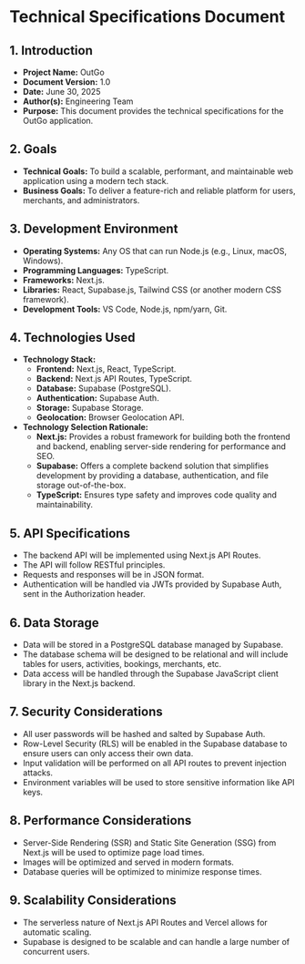 # Technical Specifications Document

## 1. Introduction
*   **Project Name:** OutGo
*   **Document Version:** 1.0
*   **Date:** June 30, 2025
*   **Author(s):** Engineering Team
*   **Purpose:** This document provides the technical specifications for the OutGo application.

## 2. Goals
*   **Technical Goals:** To build a scalable, performant, and maintainable web application using a modern tech stack.
*   **Business Goals:** To deliver a feature-rich and reliable platform for users, merchants, and administrators.

## 3. Development Environment
*   **Operating Systems:** Any OS that can run Node.js (e.g., Linux, macOS, Windows).
*   **Programming Languages:** TypeScript.
*   **Frameworks:** Next.js.
*   **Libraries:** React, Supabase.js, Tailwind CSS (or another modern CSS framework).
*   **Development Tools:** VS Code, Node.js, npm/yarn, Git.

## 4. Technologies Used
*   **Technology Stack:**
    *   **Frontend:** Next.js, React, TypeScript.
    *   **Backend:** Next.js API Routes, TypeScript.
    *   **Database:** Supabase (PostgreSQL).
    *   **Authentication:** Supabase Auth.
    *   **Storage:** Supabase Storage.
    *   **Geolocation:** Browser Geolocation API.
*   **Technology Selection Rationale:**
    *   **Next.js:** Provides a robust framework for building both the frontend and backend, enabling server-side rendering for performance and SEO.
    *   **Supabase:** Offers a complete backend solution that simplifies development by providing a database, authentication, and file storage out-of-the-box.
    *   **TypeScript:** Ensures type safety and improves code quality and maintainability.

## 5. API Specifications
*   The backend API will be implemented using Next.js API Routes.
*   The API will follow RESTful principles.
*   Requests and responses will be in JSON format.
*   Authentication will be handled via JWTs provided by Supabase Auth, sent in the Authorization header.

## 6. Data Storage
*   Data will be stored in a PostgreSQL database managed by Supabase.
*   The database schema will be designed to be relational and will include tables for users, activities, bookings, merchants, etc.
*   Data access will be handled through the Supabase JavaScript client library in the Next.js backend.

## 7. Security Considerations
*   All user passwords will be hashed and salted by Supabase Auth.
*   Row-Level Security (RLS) will be enabled in the Supabase database to ensure users can only access their own data.
*   Input validation will be performed on all API routes to prevent injection attacks.
*   Environment variables will be used to store sensitive information like API keys.

## 8. Performance Considerations
*   Server-Side Rendering (SSR) and Static Site Generation (SSG) from Next.js will be used to optimize page load times.
*   Images will be optimized and served in modern formats.
*   Database queries will be optimized to minimize response times.

## 9. Scalability Considerations
*   The serverless nature of Next.js API Routes and Vercel allows for automatic scaling.
*   Supabase is designed to be scalable and can handle a large number of concurrent users.
